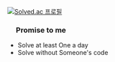 [![Solved.ac
프로필](http://mazassumnida.wtf/api/v2/generate_badge?boj=zerochae)](https://solved.ac/zerochae)


<h3>&nbsp&nbsp&nbsp&nbsp&nbspPromise to me</h3>
<ul>
  <li>Solve at least One a day</li>
  <li>Solve without Someone's code</li>
</ul>
